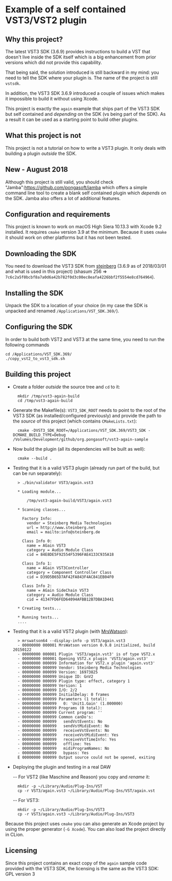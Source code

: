 Example of a self contained VST3/VST2 plugin
============================================

Why this project?
-----------------
The latest VST3 SDK (3.6.9) provides instructions to build a VST that doesn't live inside the SDK itself which is a big enhancement from prior versions which did not provide this capability.

That being said, the solution introduced is still backward in my mind: you need to tell the SDK where your plugin is. The name of the project is still `vstsdk`.

In addition, the VST3 SDK 3.6.9 introduced a couple of issues which makes it impossible to build it without using Xcode.

This project is exactly the `again` example that ships part of the VST3 SDK but self contained and *depending* on the SDK (vs being part of the SDK). As a result it can be used as a starting point to build other plugins.

What this project is not
------------------------
This project is not a tutorial on how to write a VST3 plugin. It only deals with building a plugin *outside* the SDK.

New - August 2018
-----------------
Although this project is still valid, you should check "Jamba":https://github.com/pongasoft/jamba which offers a simple command line tool to create a blank self contained plugin which *depends* on the SDK. Jamba also offers a lot of additional features.

Configuration and requirements
------------------------------
This project is known to work on macOS High Siera 10.13.3 with Xcode 9.2 installed. It requires `cmake` version 3.9 at the minimum. Because it uses `cmake` it should work on other platforms but it has not been tested.

Downloading the SDK
-------------------
You need to download the VST3 SDK from [steinberg](https://download.steinberg.net/sdk_downloads/vstsdk369_01_03_2018_build_132.zip) (3.6.9 as of 2018/03/01 and what is used in this project) (shasum 256 => `7c6c2a5f0bcbf8a7a0d6a42b782f0d3c00ec8eafa4226bbf2f5554e8cd764964`).

Installing the SDK
-------------------
Unpack the SDK to a location of your choice (in my case the SDK is unpacked and renamed `/Applications/VST_SDK.369/`).

Configuring the SDK
-------------------
In order to build both VST2 and VST3 at the same time, you need to run the following commands

    cd /Applications/VST_SDK.369/
    ./copy_vst2_to_vst3_sdk.sh

Building this project
---------------------

- Create a folder *outside* the source tree and `cd` to it:

        mkdir /tmp/vst3-again-build
        cd /tmp/vst3-again-build

- Generate the Makefile(s): `VST3_SDK_ROOT` needs to point to the root of the VST3 SDK (as installed/configured previously) and provide the path to the *source* of this project (which contains `CMakeLists.txt`):

        cmake -DVST3_SDK_ROOT=/Applications/VST_SDK.369/VST3_SDK -DCMAKE_BUILD_TYPE=Debug /Volumes/Development/github/org.pongasoft/vst3-again-sample

- Now build the plugin (all its dependencies will be built as well):

        cmake --build .

- Testing that it is a valid VST3 plugin (already run part of the build, but can be run separately):

        > ./bin/validator VST3/again.vst3

        * Loading module...

        	/tmp/vst3-again-build/VST3/again.vst3

        * Scanning classes...

          Factory Info:
        	vendor = Steinberg Media Technologies
        	url = http://www.steinberg.net
        	email = mailto:info@steinberg.de

          Class Info 0:
        	name = AGain VST3
        	category = Audio Module Class
        	cid = 84E8DE5F92554F5396FAE4133C935A18

          Class Info 1:
        	name = AGain VST3Controller
        	category = Component Controller Class
        	cid = D39D5B65D7AF42FA843F4AC841EB04F0

          Class Info 2:
        	name = AGain SideChain VST3
        	category = Audio Module Class
        	cid = 41347FD6FED64094AFBB12B7DBA1D441

        * Creating tests...

        * Running tests...
        ....

- Testing that it is a valid VST2 plugin (with [MrsWatson](https://github.com/teragonaudio/MrsWatson)):

        > mrswatson64 --display-info -p VST3/again.vst3
        - 00000000 000001 MrsWatson version 0.9.8 initialized, build 20150122
        - 00000000 000001 Plugin 'VST3/again.vst3' is of type VST2.x
        - 00000000 000001 Opening VST2.x plugin 'VST3/again.vst3'
        - 00000000 000099 Information for VST2.x plugin 'again.vst3'
        - 00000000 000099 Vendor: Steinberg Media Technologies
        - 00000000 000099 Version: 16973825
        - 00000000 000099 Unique ID: GnV2
        - 00000000 000099 Plugin type: effect, category 1
        - 00000000 000099 Version: 1
        - 00000000 000099 I/O: 2/2
        - 00000000 000099 InitialDelay: 0 frames
        - 00000000 000099 Parameters (1 total):
        - 00000000 000099   0: 'Unit1.Gain' (1.000000)
        - 00000000 000099 Programs (0 total):
        - 00000000 000099 Current program: ''
        - 00000000 000099 Common canDo's:
        - 00000000 000099   sendVstEvents: No
        - 00000000 000099   sendVstMidiEvent: No
        - 00000000 000099   receiveVstEvents: No
        - 00000000 000099   receiveVstMidiEvent: Yes
        - 00000000 000099   receiveVstTimeInfo: Yes
        - 00000000 000099   offline: Yes
        - 00000000 000099   midiProgramNames: No
        - 00000000 000099   bypass: Yes
        E 00000000 000099 Output source could not be opened, exiting

- Deploying the plugin and testing in a real DAW

    --  For VST2 (like Maschine and Reason) you copy and *rename* it:

        mkdir -p ~/Library/Audio/Plug-Ins/VST
        cp -r VST3/again.vst3 ~/Library/Audio/Plug-Ins/VST/again.vst

    --  For VST3:

        mkdir -p ~/Library/Audio/Plug-Ins/VST3
        cp -r VST3/again.vst3 ~/Library/Audio/Plug-Ins/VST3

Because this project uses `cmake` you can also generate an Xcode project by using the proper generator (`-G Xcode`). You can also load the project directly in CLion.

Licensing
---------
Since this project contains an exact copy of the `again` sample code provided with the VST3 SDK, the licensing is the same as the VST3 SDK: GPL version 3

